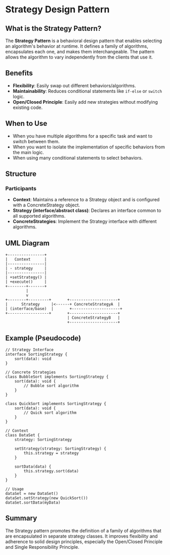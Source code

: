 # Strategy Design Pattern

## What is the Strategy Pattern?

The **Strategy Pattern** is a behavioral design pattern that enables selecting an algorithm's behavior at runtime. It defines a family of algorithms, encapsulates each one, and makes them interchangeable. The pattern allows the algorithm to vary independently from the clients that use it.

## Benefits

- **Flexibility**: Easily swap out different behaviors/algorithms.
- **Maintainability**: Reduces conditional statements like `if-else` or `switch` logic.
- **Open/Closed Principle**: Easily add new strategies without modifying existing code.

## When to Use

- When you have multiple algorithms for a specific task and want to switch between them.
- When you want to isolate the implementation of specific behaviors from the main logic.
- When using many conditional statements to select behaviors.

## Structure

### Participants

- **Context**: Maintains a reference to a Strategy object and is configured with a ConcreteStrategy object.
- **Strategy (interface/abstract class)**: Declares an interface common to all supported algorithms.
- **ConcreteStrategies**: Implement the Strategy interface with different algorithms.

## UML Diagram

```
+----------------+
|   Context      |
|----------------|
| - strategy     |
|----------------|
| +setStrategy() |
| +execute()     |
+--------+-------+
         |
         v
+--------+---------+       +---------------------+
|      Strategy     |<------+ ConcreteStrategyA  |
| (interface/base)  |       +---------------------+
+------------------+       +---------------------+
                           | ConcreteStrategyB   |
                           +---------------------+
```

## Example (Pseudocode)

```
// Strategy Interface
interface SortingStrategy {
    sort(data): void
}

// Concrete Strategies
class BubbleSort implements SortingStrategy {
    sort(data): void {
        // Bubble sort algorithm
    }
}

class QuickSort implements SortingStrategy {
    sort(data): void {
        // Quick sort algorithm
    }
}

// Context
class DataSet {
    strategy: SortingStrategy

    setStrategy(strategy: SortingStrategy) {
        this.strategy = strategy
    }

    sortData(data) {
        this.strategy.sort(data)
    }
}

// Usage
dataSet = new DataSet()
dataSet.setStrategy(new QuickSort())
dataSet.sortData(myData)
```

## Summary

The Strategy pattern promotes the definition of a family of algorithms that are encapsulated in separate strategy classes. It improves flexibility and adherence to solid design principles, especially the Open/Closed Principle and Single Responsibility Principle.